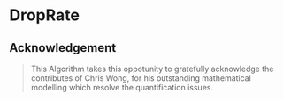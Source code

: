# DropRate
## Acknowledgement

> This Algorithm takes this oppotunity to gratefully acknowledge the contributes of Chris Wong, for his outstanding mathematical modelling which resolve the quantification issues.
